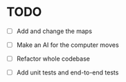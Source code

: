 # TODO

- [ ] Add and change the maps

- [ ] Make an AI for the computer moves
- [ ] Refactor whole codebase
- [ ] Add unit tests and end-to-end tests